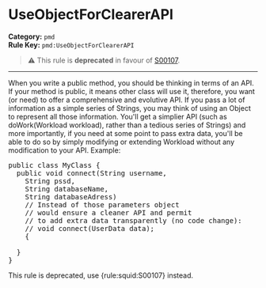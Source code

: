 
# UseObjectForClearerAPI
**Category:** `pmd`<br/>
**Rule Key:** `pmd:UseObjectForClearerAPI`<br/>
> :warning: This rule is **deprecated** in favour of [S00107](https://rules.sonarsource.com/java/RSPEC-00107).

-----

When you write a public method, you should be thinking in terms of an API. If your method is public, it means other class
will use it, therefore, you want (or need) to offer a comprehensive and evolutive API. If you pass a lot of information
as a simple series of Strings, you may think of using an Object to represent all those information. You'll get a simplier
API (such as doWork(Workload workload), rather than a tedious series of Strings) and more importantly, if you need at some
point to pass extra data, you'll be able to do so by simply modifying or extending Workload without any modification to
your API. Example:
<pre>
public class MyClass {
  public void connect(String username,
    String pssd,
    String databaseName,
    String databaseAdress)
    // Instead of those parameters object
    // would ensure a cleaner API and permit
    // to add extra data transparently (no code change):
    // void connect(UserData data);
    {

  }
}
</pre>

<p>
  This rule is deprecated, use {rule:squid:S00107} instead.
</p>

